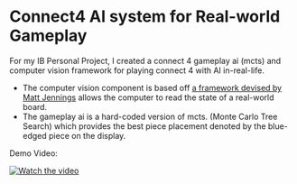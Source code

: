 # Connect4 AI system for Real-world Gameplay
For my IB Personal Project, I created a connect 4 gameplay ai (mcts) and computer vision framework for playing connect 4 with AI in-real-life.

- The computer vision component is based off [a framework devised by Matt Jennings](https://mattjennings.co.uk/portfolio/Connect-Four%20Computer%20Vision%20A.I/)  allows the computer to read the state of a real-world board.
- The gameplay ai is a hard-coded version of mcts. (Monte Carlo Tree Search) which provides the best piece placement denoted by the blue-edged piece on the display. 

Demo Video:

[![Watch the video](https://img.youtube.com/vi/wiWxFHbbxi0/hqdefault.jpg)](https://www.youtube.com/watch?v=wiWxFHbbxi0)

